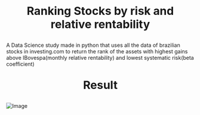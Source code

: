<p align="center" style="font-size:30px;" > <b> Ranking Stocks by risk and relative rentability </b> </p>
<p>    A Data Science study made in python that uses all the data of brazilian stocks in investing.com to return the rank of the assets with highest gains above IBovespa(monthly relative rentability) and lowest systematic risk(beta coefficient)

<p>
<p align="center" style="font-size:30px;">  <b> Result  </b></p>

![Image](https://github.com/VitorFigm/---DATA-SCIENCE---Ranking-stocks-by-risk-and-monthly-relative-rentability/blob/master/Rank.png)
